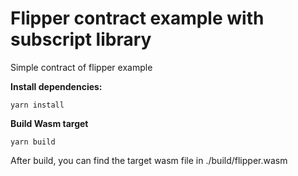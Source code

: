 # Flipper contract example with subscript library

Simple contract of flipper example

**Install dependencies:**

```
yarn install
```

**Build Wasm target**

```
yarn build
```

After build, you can find the target wasm file in ./build/flipper.wasm
